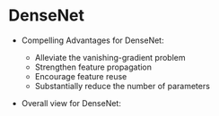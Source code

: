# DenseNet 

* Compelling Advantages for DenseNet:

  * Alleviate the vanishing-gradient problem
  * Strengthen feature propagation
  * Encourage feature reuse
  * Substantially reduce the number of parameters

* Overall view for DenseNet:

![]()
